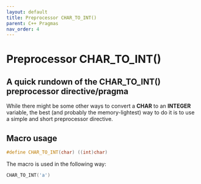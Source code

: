 ```yaml
---
layout: default
title: Preprocessor CHAR_TO_INT()
parent: C++ Pragmas
nav_order: 4
---
```


# Preprocessor CHAR_TO_INT()

## A quick rundown of the CHAR_TO_INT() preprocessor directive/pragma

While there might be some other ways to convert a **CHAR** to an **INTEGER** variable, the best (and probably the memory-lightest) way to do it is to use a simple and short preprocessor directive.

## Macro usage
```cpp
#define CHAR_TO_INT(char) ((int)char)
```

The macro is used in the following way:
```cpp
CHAR_TO_INT('a')
```
